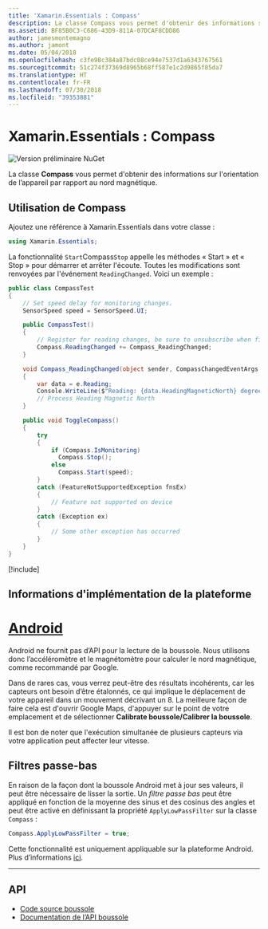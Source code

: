```yaml
---
title: 'Xamarin.Essentials : Compass'
description: La classe Compass vous permet d'obtenir des informations sur l'orientation de l’appareil par rapport au nord magnétique.
ms.assetid: BF85B0C3-C686-43D9-811A-07DCAF8CDD86
author: jamesmontemagno
ms.author: jamont
ms.date: 05/04/2018
ms.openlocfilehash: c3fe98c384a87bdc08ce94e7537d1a6343767561
ms.sourcegitcommit: 51c274f37369d8965b68ff587e1c2d9865f85da7
ms.translationtype: HT
ms.contentlocale: fr-FR
ms.lasthandoff: 07/30/2018
ms.locfileid: "39353881"
---
```

# <a name="xamarinessentials-compass"></a>Xamarin.Essentials : Compass

![Version préliminaire NuGet](~/media/shared/pre-release.png)

La classe **Compass** vous permet d'obtenir des informations sur l'orientation de l’appareil par rapport au nord magnétique.

## <a name="using-compass"></a>Utilisation de **Compass**

Ajoutez une référence à Xamarin.Essentials dans votre classe :

```csharp
using Xamarin.Essentials;
```

La fonctionnalité `Start`Compass`Stop` appelle les méthodes « Start » et « Stop » pour démarrer et arrêter l'écoute. Toutes les modifications sont renvoyées par l'événement `ReadingChanged`.  Voici un exemple :

```csharp
public class CompassTest
{
    // Set speed delay for monitoring changes.
    SensorSpeed speed = SensorSpeed.UI;

    public CompassTest()
    {
        // Register for reading changes, be sure to unsubscribe when finished
        Compass.ReadingChanged += Compass_ReadingChanged;
    }

    void Compass_ReadingChanged(object sender, CompassChangedEventArgs e)
    {
        var data = e.Reading;
        Console.WriteLine($"Reading: {data.HeadingMagneticNorth} degrees");
        // Process Heading Magnetic North
    }

    public void ToggleCompass()
    {
        try
        {
            if (Compass.IsMonitoring)
              Compass.Stop();
            else
              Compass.Start(speed);
        }
        catch (FeatureNotSupportedException fnsEx)
        {
            // Feature not supported on device
        }
        catch (Exception ex)
        {
            // Some other exception has occurred
        }
    }
}
```

[!include[](~/essentials/includes/sensor-speed.md)]

## <a name="platform-implementation-specifics"></a>Informations d'implémentation de la plateforme

# <a name="androidtabandroid"></a>[Android](#tab/android)

Android ne fournit pas d’API pour la lecture de la boussole. Nous utilisons donc l’accéléromètre et le magnétomètre pour calculer le nord magnétique, comme recommandé par Google.

Dans de rares cas, vous verrez peut-être des résultats incohérents, car les capteurs ont besoin d’être étalonnés, ce qui implique le déplacement de votre appareil dans un mouvement décrivant un 8. La meilleure façon de faire cela est d'ouvrir Google Maps, d'appuyer sur le point de votre emplacement et de sélectionner **Calibrate boussole/Calibrer la boussole**.

Il est bon de noter que l'exécution simultanée de plusieurs capteurs via votre application peut affecter leur vitesse.

## <a name="low-pass-filter"></a>Filtres passe-bas

En raison de la façon dont la boussole Android met à jour ses valeurs, il peut être nécessaire de lisser la sortie. Un _filtre passe bas_ peut être appliqué en fonction de la moyenne des sinus et des cosinus des angles et peut être activé en définissant la propriété `ApplyLowPassFilter` sur la classe `Compass` :

```csharp
Compass.ApplyLowPassFilter = true;
```

Cette fonctionnalité est uniquement appliquable sur la plateforme Android. Plus d’informations [ici](https://github.com/xamarin/Essentials/pull/354#issuecomment-405316860).

--------------

## <a name="api"></a>API

- [Code source boussole](https://github.com/xamarin/Essentials/tree/master/Xamarin.Essentials/Compass)
- [Documentation de l’API boussole](xref:Xamarin.Essentials.Compass)
